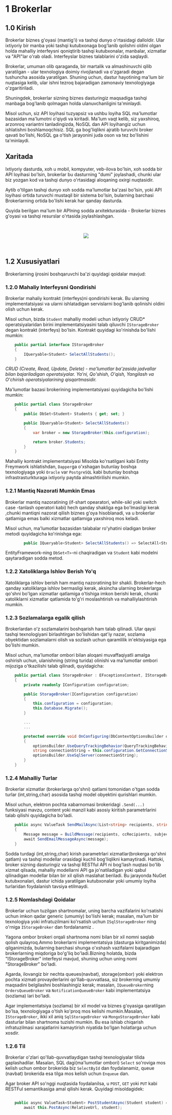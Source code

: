 # 1 Brokerlar

## 1.0 Kirish
Brokerlar biznes g'oyasi (mantig'i) va tashqi dunyo o'rtasidagi dalloldir. Ular ixtiyoriy bir manba yoki tashqi kutubxonaga bog'lanib qolishni oldini olgan holda mahalliy interfeysni qoniqtirib tashqi kutubxonalar, manbalar, xizmatlar va "API"lar o'rab oladi. Interfeyslar biznes talablarini o'zida saqlaydi. 

Brokerlar, umuman olib qaraganda, bir martalik va almashinuvchi qilib yaratilgan - ular texnologiya doimiy rivojlanadi va o'zgaradi degan tushuncha asosida yaratilgan. Shuning uchun, dastur hayotining ma'lum bir nuqtasiga kelib, ular ishni tezroq bajaradigan zamonaviy texnologiyaga o'zgaritiriladi.

Shuningdek, brokerlar sizning biznes dasturingiz maqsadiga tashqi manbaga bog'lanib qolmagan holda ulanuvchanligini ta'minlaydi. 

Misol uchun, siz API loyihasi tuzyapsiz va ushbu loyiha SQL ma'lumotlar bazasidan ma'lumotni o'qiydi va kiritadi. Ma'lum vaqt kelib, siz yaxshiroq, arzonroq variantni tanladingizda, NoSQL dan API loyihangiz uchun ishlatishni boshlamoqchisiz. SQL ga bog'liqlikni ajratib turuvchi broker qavati bo'lishi, NoSQL ga o'tish jarayonini juda oson va tez bo'lishini ta'minlaydi. 

## Xaritada 
Ixtiyoriy dasturda, xoh u mobil, kompyuter, veb-ilova bo'lsin, xoh sodda bir API loyihasi bo'lsin, brokerlar bu dasturning "dumi" joylashadi, chunki ular biz yozgan kod va tashqi dunyo o'rtasidagi aloqaning oxirgi nuqtasidir.

Aytib o'tilgan tashqi dunyo xoh sodda ma'lumotlar ba'zasi bo'lsin, yoki API loyihasi ortida turuvchi mustaqil bir sistema bo'lsin, bularning barchasi Brokerlarning ortida bo'lishi kerak har qanday dasturda. 

Quyida berilgan ma'lum bir APIning sodda arxitekturasida - Brokerlar biznes g'oyasi va tashqi resurslar o'rtasida joylashlashgan. 


<br />
    <p align=center>
        <img src="./Resurslar/Brokers.png" />
    </p>
<br />

## 1.2 Xususiyatlari
Brokerlarning ijrosini boshqaruvchi ba'zi quyidagi qoidalar mavjud: 

### 1.2.0 Mahaliy Interfeysni Qondirishi
Brokerlar mahaliy kontrakt (interfeys)ni qondirishi kerak. Bu ularning implementatsiyasi va ularni ishlatadigan servislarni bog'lanib qolinishi oldini olish uchun kerak. 

Misol uchun, bizda `Student` mahalliy modeli uchun ixtiyoriy CRUD* operatsiyalaridan birini implementatsiyasini talab qiluvchi `IStorageBroker` degan kontrakt (interfeys) bo'lsin. Kontrakt quyidagi ko'rinishda bo'lishi mumkin: 

```csharp
    public partial interface IStorageBroker
    {
        IQueryable<Student> SelectAllStudents();
    }
```

_CRUD (Create, Read, Update, Delete) - ma'lumotlar ba'zasida jadvallar bilan bajariladigan operatsiyalar. Ya'ni, Qo'shish, O'qish, Yangilash va O'chirish operatsiyalarining qisqartmasidir._


Ma'lumotlar bazasi brokerining implementatsiyasi quyidagicha bo'lishi mumkin:


```csharp
    public partial class StorageBroker
    {
        public DbSet<Student> Students { get; set; }

        public IQueryable<Student> SelectAllStudents()
        {
            var broker = new StorageBroker(this.configuration);

            return broker.Students;
        }
    }
```

Mahalliy kontrakt implementatsiyasi Misolda ko'rsatilgani kabi Entity Freymwork ishlatishdan, `Dapper`ga o'xshagan butunlay boshqa texnologiyaga yoki `Oracle` var `PostgreSQL` kabi butunlay boshqa infrastrasturkturaga ixtiyoriy paytda almashtirilishi mumkin.

### 1.2.1 Mantiq Nazorati Mumkin Emas
Brokerlar mantiq nazoratining (if-shart opearatori, while-sikl yoki switch case -tanlash operatori kabi) hech qanday shakliga ega bo'lmasligi kerak ,chunki mantiqni nazorat qilish biznes g'oya hisoblanadi, va u brokerlar qatlamiga emas balki xizmatlar qatlamiga yaxshiroq mos keladi.

Misol uchun, ma'lumotlar bazasidan talabalar ro'yhatini oladigan broker metodi quyidagicha ko'rinishga ega:

```csharp
        public IQueryable<Student> SelectAllStudents() => SelectAll<Student>();
```
EntityFramework-ning `DbSet<T>`-ni chaqiradigan va `Student` kabi modelni qaytaradigan sodda metod. 


### 1.2.2 Xatoliklarga Ishlov Berish Yo'q
Xatoliklarga ishlov berish ham mantiq nazoratining bir shakli. Brokerlar-hech qanday xatoliklarga ishlov bermasligi kerak, aksincha ularning brokerlarga qo'shni bo'lgan xizmatlar qatlamiga o'tishiga imkon berishi kerak, chunki xatoliklarni xizmatlar qatlamida to'g'ri moslashtirish va mahalliylashtirish mumkin.  


### 1.2.3 Sozlamalarga egalik qilish
Brokerlardan oʻz sozlamalarini boshqarish ham talab qilinadi. Ular qaysi tashqi texnologiyani birlashtirgan bo'lishidan qat'iy nazar, sozlama obyektidan sozlamalarni olish va sozlash uchun qaramlilik in'ektsiyasiga ega bo'lishi mumkin.

Misol uchun, ma'lumotlar ombori bilan aloqani muvaffaqiyatli amalga oshirish uchun, ulanishning (string turida) olinishi va ma'lumotlar ombori mijoziga o'tkazilishi talab qilinadi, quyidagicha:

```csharp
    public partial class StorageBroker : EFxceptionsContext, IStorageBroker
    {
        private readonly IConfiguration configuration;

        public StorageBroker(IConfiguration configuration)
        {
            this.configuration = configuration;
            this.Database.Migrate();
        }

        ...
        ...

        protected override void OnConfiguring(DbContextOptionsBuilder optionsBuilder)
        {
            optionsBuilder.UseQueryTrackingBehavior(QueryTrackingBehavior.NoTracking);
            string connectionString = this.configuration.GetConnectionString("DefaultConnection");
            optionsBuilder.UseSqlServer(connectionString);
        }
    }
```

### 1.2.4 Mahalliy Turlar
Brokerlar  xizmatlar (brokerlarga qo'shni) qatlami tomonidan o'tgan sodda turlar (int,string,char) asosida tashqi model obyektini qurishlari mumkin.

Misol uchun, elektron pochta xabarnomasi brokeridagi  `.Send(...)` funksiyasi  mavzu, content yoki manzil kabi asosiy kiritish parametrlarini talab qilishi quyidagicha bo'ladi.

```csharp
    public async ValueTask SendMailAsync(List<string> recipients, string subject, string content)
    {
        Message message = BuildMessage(recipients, ccRecipients, subject, content);
        await SendEmailMessageAsync(message);
    }
```

Sodda turdagi (int,string,char) kirish parametrlari xizmatlar(brokerga qo'shni qatlam) va tashqi modellar orasidagi kuchli bog'liqlikni kamaytiradi.
Hattoki, broker sizning dasturingiz va tashqi RESTful API ni bog'lash nuqtasi bo'lib xizmat qilsada, mahalliy modellarni API ga jo'natiladigan yoki qabul qilinadigan modellar bilan bir xil qilish maslahat beriladi. Bu jarayonda NuGet kutubxonalari, dastur ichida yaratilgan kutubxonalar yoki umumiy loyiha turlaridan foydalanish tavsiya etilmaydi.

### 1.2.5 Nomlashdagi Qoidalar
Brokerlar uchun tuzilgan shartnomalar, uning barcha vazifalarini ko'rsatishi uchun imkon qadar generic (umumiy) bo'lishi kerak; masalan, ma'lum bir texnologiya yoki infratuzilmani ko'rsatish uchun `ISqlStorageBroker` ning o'rniga `IStorageBroker` dan fordalanamiz .

Yagona ombor brokeri orqali shartnoma nomi bilan bir xil nomni saqlab qolish qulayroq.Ammo brokerlarni implementatsiya (dasturga kiritganimizda) qilganimizda, bularning barchasi shunga o'xshash vazifalarni bajaradigan brokerlarning miqdoriga bo'g'liq bo'ladi.Bizning holatda, bizda "IStorageBroker" interfeysi mavjud, shuning uchun uning nomi "StorageBroker" bo'ladi.

Agarda, ilovangiz bir nechta queues(navbat), storage(ombor) yoki elektron pochta xizmati provayderlarini qo'llab-quvvatlasa, siz brokerning umumiy maqsadini belgilashni boshlashingiz kerak; masalan, `IQueueBroker`ning `OrdersQueueBroker` va `NotificationQueueBroker` kabi implementatsiya (sozlama) lari bo'ladi.

Agar implementatsiya (sozlama) bir xil model va biznes g'oyasiga qaratilgan bo'lsa, texnologiyaga o'tish ko'proq mos kelishi mumkin.Masalan, `IStorageBroker`, ikki xil aniq `SqlStorageBroker` va `MongoStorageBroker` kabi  dasturlar bilan  shartnoma tuzishi mumkin. Bu esa ishlab chiqarish infratuzilmasi xarajatlarini kamaytirish niyatida bo'lgan holatlarga uchun  xosdir.

### 1.2.6 Til
Brokerlar o'zlari qo'llab-quvvatlaydigan tashqi texnologiyalar tilida gaplashadilar.
Masalan, SQL dagi(ma'lumotlar ombori) `Select` so'roviga mos kelish uchun  ombor brokerida biz `SelectById` dan foydalanamiz, queue (navbat) brokerida esa tilga mos kelish uchun `Enqueue` dan.

Agar broker API so'nggi nuqtasida foydalanilsa, u `POST`, `GET` yoki `PUT` kabi RESTFul semantikasiga amal qilishi kerak. Quyidagi misoldagidek:

```csharp

    public async ValueTask<Student> PostStudentAsync(Student student) =>
        await this.PostAsync(RelativeUrl, student);

```

